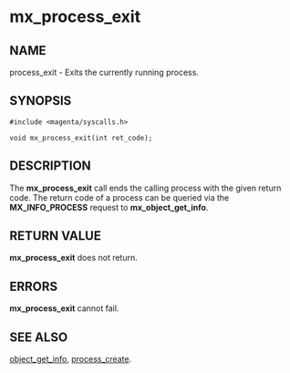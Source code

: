 # mx_process_exit

## NAME

process_exit - Exits the currently running process.

## SYNOPSIS

```
#include <magenta/syscalls.h>

void mx_process_exit(int ret_code);

```

## DESCRIPTION

The **mx_process_exit** call ends the calling process with the given
return code. The return code of a process can be queried via the
**MX_INFO_PROCESS** request to **mx_object_get_info**.

## RETURN VALUE

**mx_process_exit** does not return.

## ERRORS

**mx_process_exit** cannot fail.

## SEE ALSO

[object_get_info](object_get_info.md),
[process_create](process_create.md).
